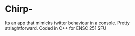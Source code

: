 # Chirp-
Its an app that mimicks twitter behaviour in a console.
Pretty striaghtforward.
Coded in C++ for ENSC 251 SFU
